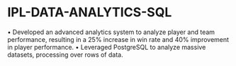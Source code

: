 # IPL-DATA-ANALYTICS-SQL
• Developed an advanced analytics system to analyze player and team performance, resulting in a 25% increase in win rate and 40% improvement in player performance. • Leveraged PostgreSQL to analyze massive datasets, processing over rows of data. 
